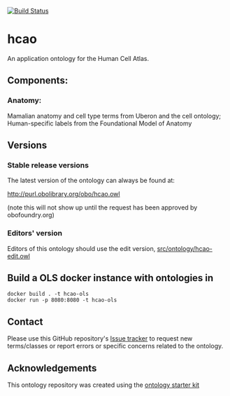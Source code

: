 [![Build Status](https://travis-ci.org/HumanCellAtlas/ontology.svg?branch=master)](https://travis-ci.org/HumanCellAtlas/ontology)

# hcao

An application ontology for the Human Cell Atlas.  

## Components: 

### Anatomy:

Mamalian anatomy and cell type terms from Uberon and the cell ontology;  Human-specific labels from the Foundational Model of Anatomy

## Versions

### Stable release versions

The latest version of the ontology can always be found at:

http://purl.obolibrary.org/obo/hcao.owl

(note this will not show up until the request has been approved by obofoundry.org)

### Editors' version

Editors of this ontology should use the edit version, [src/ontology/hcao-edit.owl](src/ontology/hcao-edit.owl)

## Build a OLS docker instance with ontologies in

```
docker build . -t hcao-ols
docker run -p 8080:8080 -t hcao-ols 
``` 

## Contact

Please use this GitHub repository's [Issue tracker](https://github.com/HumanCellAtlas/ontology/issues) to request new terms/classes or report errors or specific concerns related to the ontology.

## Acknowledgements

This ontology repository was created using the [ontology starter kit](https://github.com/INCATools/ontology-starter-kit)
